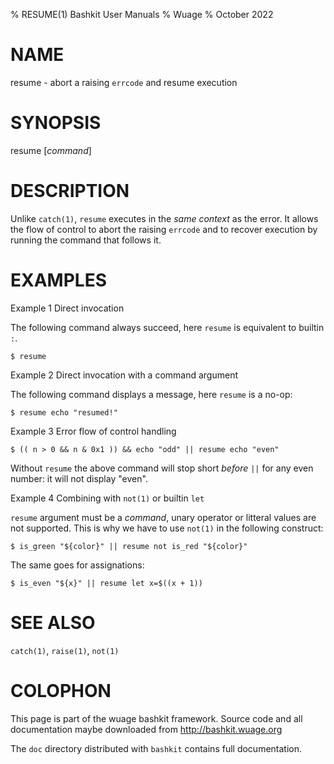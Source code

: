 % RESUME(1) Bashkit User Manuals
% Wuage
% October 2022

# NAME

resume - abort a raising `errcode` and resume execution

# SYNOPSIS

resume [*command*]

# DESCRIPTION

Unlike `catch(1)`, `resume` executes in the *same context* as the error.
It allows the flow of control to abort the raising `errcode` and to recover
execution by running the command that follows it.

# EXAMPLES

  Example 1 Direct invocation

  The following command always succeed, here `resume` is equivalent to
  builtin `:`.

    $ resume

  Example 2 Direct invocation with a command argument

  The following command displays a message, here `resume` is a no-op:

    $ resume echo "resumed!"

  Example 3 Error flow of control handling

    $ (( n > 0 && n & 0x1 )) && echo "odd" || resume echo "even"

  Without `resume` the above command will stop short *before* `||` for any
  even number: it will not display "even".

  Example 4 Combining with `not(1)` or builtin `let`

  `resume` argument must be a *command*, unary operator or litteral values
  are not supported. This is why we have to use `not(1)` in the following
  construct:

    $ is_green "${color}" || resume not is_red "${color}"

  The same goes for assignations:

    $ is_even "${x}" || resume let x=$((x + 1))

# SEE ALSO

`catch(1)`, `raise(1)`, `not(1)`

# COLOPHON
This page is part of the wuage bashkit framework. Source code and all
documentation maybe downloaded from <http://bashkit.wuage.org>

The `doc` directory distributed with `bashkit` contains full documentation.
